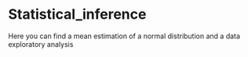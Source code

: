 # Statistical_inference
Here you can find a mean estimation  of a normal distribution and a data exploratory analysis
